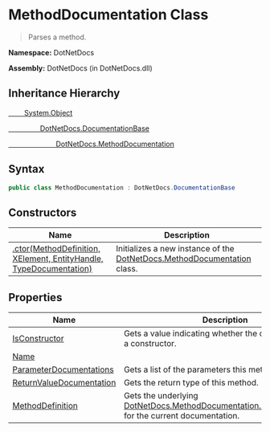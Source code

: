 # MethodDocumentation Class
> Parses a method.

**Namespace:** DotNetDocs

**Assembly:** DotNetDocs (in DotNetDocs.dll)
## Inheritance Hierarchy
[&nbsp;&nbsp;&nbsp;&nbsp;&nbsp;&nbsp;&nbsp;&nbsp;System.Object](https://www.google.com/search?q=System.Object&btnI=)

[&nbsp;&nbsp;&nbsp;&nbsp;&nbsp;&nbsp;&nbsp;&nbsp;&nbsp;&nbsp;&nbsp;&nbsp;&nbsp;&nbsp;&nbsp;&nbsp;DotNetDocs.DocumentationBase](https://www.google.com/search?q=DotNetDocs.DocumentationBase&btnI=)

[&nbsp;&nbsp;&nbsp;&nbsp;&nbsp;&nbsp;&nbsp;&nbsp;&nbsp;&nbsp;&nbsp;&nbsp;&nbsp;&nbsp;&nbsp;&nbsp;&nbsp;&nbsp;&nbsp;&nbsp;&nbsp;&nbsp;&nbsp;&nbsp;DotNetDocs.MethodDocumentation](https://www.google.com/search?q=DotNetDocs.MethodDocumentation&btnI=)

## Syntax
```csharp
public class MethodDocumentation : DotNetDocs.DocumentationBase
```
## Constructors
|Name|Description|
|---|---|
|[.ctor(MethodDefinition, XElement, EntityHandle, TypeDocumentation)](/docs/DotNetDocs/MethodDocumentation/Constructors/.ctor_MethodDefinition%2c%20XElement%2c%20EntityHandl6252.md)|Initializes a new instance of the [DotNetDocs.MethodDocumentation](https://www.google.com/search?q=DotNetDocs.MethodDocumentation&btnI=) class.|
## Properties
|Name|Description|
|---|---|
|[IsConstructor](/docs/DotNetDocs/MethodDocumentation/Properties/IsConstructor.md)|Gets a value indicating whether the current method is a constructor.|
|[Name](/docs/DotNetDocs/MethodDocumentation/Properties/Name.md)||
|[ParameterDocumentations](/docs/DotNetDocs/MethodDocumentation/Properties/ParameterDocumentations.md)|Gets a list of the parameters this method takes.|
|[ReturnValueDocumentation](/docs/DotNetDocs/MethodDocumentation/Properties/ReturnValueDocumentation.md)|Gets the return type of this method.|
|[MethodDefinition](/docs/DotNetDocs/MethodDocumentation/Properties/MethodDefinition.md)|Gets the underlying [DotNetDocs.MethodDocumentation.MethodDefinition](https://www.google.com/search?q=DotNetDocs.MethodDocumentation.MethodDefinition&btnI=) for the current documentation.|
